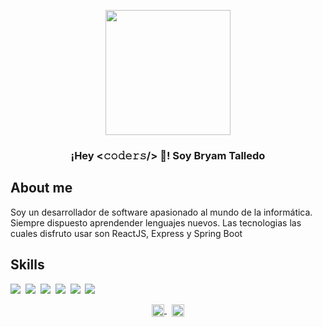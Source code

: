 <!-- # ¡Hey <𝚌𝚘𝚍𝚎𝚛𝚜/> 👋! Soy Bryam Talledo -->

<p align="center" width="300">
  <img align="center" width="200" src="" /> 
  <h3 align="center">
      ¡Hey <𝚌𝚘𝚍𝚎𝚛𝚜/> 👋! Soy Bryam Talledo
  </h3>
      
</p>
 <!-- <div style= "display: flex"> -->
<!-- <img align="center" width="200" src="" /> 
      style= "font-size:50px; text-decoration: none;"-->
  <!-- </div> -->

## About me
Soy un desarrollador de software apasionado al mundo de la informática. Siempre dispuesto aprendender lenguajes nuevos. Las tecnologias las cuales disfruto usar son ReactJS, Express y Spring Boot

## Skills
<a src="https://www.javascript.com/"><img src="https://img.icons8.com/color/48/000000/javascript.png"/></a>&nbsp;
<a src="https://www.java.com/"><img src="https://img.icons8.com/color/48/000000/java.png"/></a>&nbsp;
<a src="https://es.reactjs.org/"><img src="https://img.icons8.com/color/48/000000/react-native.png"/></a>&nbsp;
<a src="https://nodejs.org/"><img src="https://img.icons8.com/color/48/000000/nodejs.png"/></a>&nbsp;
<a src="https://www.mysql.com/"><img src="https://img.icons8.com/color/48/mysql-logo.png"/></a>&nbsp;
<a src="https://git-scm.com/"><img src="https://img.icons8.com/color/48/git.png"/></a>


<p align="center">
  <a href="https://www.linkedin.com/in/bryam-jesus-talledo-garcia-b5ab1b1b7/" target="_blank">
    <img align="center" src="https://cdn.jsdelivr.net/npm/simple-icons@3.0.1/icons/linkedin.svg" alt="Bryam Jesus Talledo Garcia" height="20px" width="20px" />
  </a>&nbsp;
  <!-----
  https://cdn.jsdelivr.net/npm/simple-icons@3.0.1/icons/linkedin.svg
  ----->
  <a href="https://www.linkedin.com/in/bryam-jesus-talledo-garcia-b5ab1b1b7/" target="_blank">
    <img align="center" src="https://cdn.jsdelivr.net/npm/simple-icons@3.0.1/icons/gmail.svg" alt="Bryam Jesus Talledo Garcia" height="20px" width="20px" />
  </a>
</p>

<!-- - 👋 Hi, I’m @bryamjesus
- 👀 I’m interested in ...
- 🌱 I’m currently learning ...
- 💞️ I’m looking to collaborate on ...
- 📫 How to reach me ... -->

<!---
bryamjesus/bryamjesus is a ✨ special ✨ repository because its `README.md` (this file) appears on your GitHub profile.
You can click the Preview link to take a look at your changes.
--->
